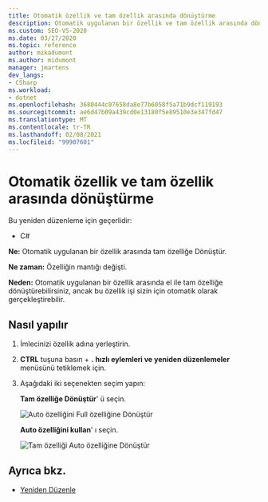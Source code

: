 ```yaml
---
title: Otomatik özellik ve tam özellik arasında dönüştürme
description: Otomatik uygulanan bir özellik ve tam özellik arasında dönüştürme yapmak için hızlı eylemler ve yeniden düzenlemeler menüsünü nasıl kullanacağınızı öğrenin.
ms.custom: SEO-VS-2020
ms.date: 03/27/2020
ms.topic: reference
author: mikadumont
ms.author: midumont
manager: jmartens
dev_langs:
- CSharp
ms.workload:
- dotnet
ms.openlocfilehash: 3680444c07658da8e77b6058f5a71b9dcf119193
ms.sourcegitcommit: ae6d47b09a439cd0e13180f5e89510e3e347fd47
ms.translationtype: MT
ms.contentlocale: tr-TR
ms.lasthandoff: 02/08/2021
ms.locfileid: "99907601"
---
```

# <a name="convert-between-auto-property-and-full-property"></a>Otomatik özellik ve tam özellik arasında dönüştürme

Bu yeniden düzenleme için geçerlidir:

- C#

**Ne:** Otomatik uygulanan bir özellik arasında tam özelliğe Dönüştür.

**Ne zaman:** Özelliğin mantığı değişti.

**Neden:** Otomatik uygulanan bir özellik arasında el ile tam özelliğe dönüştürebilirsiniz, ancak bu özellik işi sizin için otomatik olarak gerçekleştirebilir. 

## <a name="how-to"></a>Nasıl yapılır

1. İmlecinizi özellik adına yerleştirin.
2. **CTRL** tuşuna basın + **.** **hızlı eylemleri ve yeniden düzenlemeler** menüsünü tetiklemek için.
3. Aşağıdaki iki seçenekten seçim yapın: 

    **Tam özelliğe Dönüştür**' ü seçin.

   ![Auto özelliğini Full özelliğine Dönüştür](media/convert-auto-property-to-full-property.png) 

    **Auto özelliğini kullan**' ı seçin. 

    ![Tam özelliği Auto özelliğine Dönüştür](media/convert-full-property-to-auto-property.png) 

## <a name="see-also"></a>Ayrıca bkz.

- [Yeniden Düzenle](../refactoring-in-visual-studio.md)
